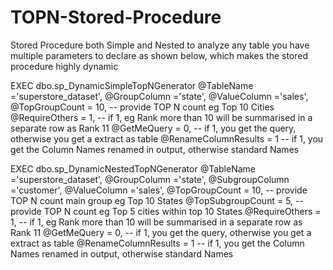 # TOPN-Stored-Procedure
Stored Procedure both Simple and Nested to analyze any table
you have multiple parameters to declare as shown below, which makes the stored procedure highly dynamic


EXEC dbo.sp_DynamicSimpleTopNGenerator
    @TableName ='superstore_dataset', 
    @GroupColumn ='state',
    @ValueColumn ='sales',
    @TopGroupCount = 10,      -- provide TOP N count eg Top 10 Cities 
	  @RequireOthers = 1,       -- if 1, eg Rank more than 10 will be summarised in a separate row as Rank 11
	  @GetMeQuery = 0,          -- if 1, you get the query, otherwise you get a extract as table
	  @RenameColumnResults = 1  -- if 1, you get the Column Names renamed in output, otherwise standard Names


	
EXEC dbo.sp_DynamicNestedTopNGenerator
    @TableName ='superstore_dataset',
    @GroupColumn ='state',
    @SubgroupColumn ='customer',
    @ValueColumn ='sales',
    @TopGroupCount = 10,      -- provide TOP N count main group eg Top 10 States
    @TopSubgroupCount = 5,    -- provide TOP N count eg Top 5 cities within top 10 States
	  @RequireOthers = 1,       -- if 1, eg Rank more than 10 will be summarised in a separate row as Rank 11
	  @GetMeQuery = 0,          -- if 1, you get the query, otherwise you get a extract as table
	  @RenameColumnResults = 1  -- if 1, you get the Column Names renamed in output, otherwise standard Names

